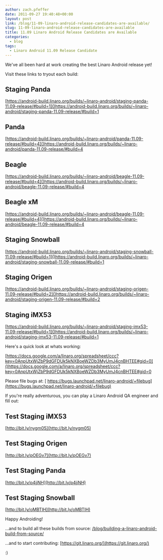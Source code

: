 ```yaml
---
author: zach.pfeffer
date: 2011-09-27 19:40:48+00:00
layout: post
link: /blog/11-09-linaro-android-release-candidates-are-available/
slug: 11-09-linaro-android-release-candidates-are-available
title: 11.09 Linaro Android Release Candidates are Available
categories:
  - blog
tags:
  - Linaro Android 11.09 Release Candidate
---
```


We've all been hard at work creating the best Linaro Android release yet!

Visit these links to tryout each build:

## Staging Panda

[https://android-build.linaro.org/builds/~linaro-android/staging-panda-11.09-release/#build=1]()https://android-build.linaro.org/builds/~linaro-android/staging-panda-11.09-release/#build=1

## Panda

[https://android-build.linaro.org/builds/~linaro-android/panda-11.09-release/#build=4]()https://android-build.linaro.org/builds/~linaro-android/panda-11.09-release/#build=4

## Beagle

[https://android-build.linaro.org/builds/~linaro-android/beagle-11.09-release/#build=4]()https://android-build.linaro.org/builds/~linaro-android/beagle-11.09-release/#build=4

## Beagle xM

[https://android-build.linaro.org/builds/~linaro-android/beagle-11.09-release/#build=4]()https://android-build.linaro.org/builds/~linaro-android/beagle-11.09-release/#build=4

## Staging Snowball

[https://android-build.linaro.org/builds/~linaro-android/staging-snowball-11.09-release/#build=1]()https://android-build.linaro.org/builds/~linaro-android/staging-snowball-11.09-release/#build=1

## Staging Origen

[https://android-build.linaro.org/builds/~linaro-android/staging-origen-11.09-release/#build=2]()https://android-build.linaro.org/builds/~linaro-android/staging-origen-11.09-release/#build=2

## Staging iMX53

[https://android-build.linaro.org/builds/~linaro-android/staging-imx53-11.09-release/#build=1]()https://android-build.linaro.org/builds/~linaro-android/staging-imx53-11.09-release/#build=1

Here's a quick look at whats working:

[https://docs.google.com/a/linaro.org/spreadsheet/ccc?key=0AnpUtxWjZbP9dGFDUk5kNXBoeWZDb3MyUmJ4cnBHTEE#gid=0]()https://docs.google.com/a/linaro.org/spreadsheet/ccc?key=0AnpUtxWjZbP9dGFDUk5kNXBoeWZDb3MyUmJ4cnBHTEE#gid=0

Please file bugs at:
[ https://bugs.launchpad.net/linaro-android/+filebug](https://bugs.launchpad.net/linaro-android/+filebug)

If you're really adventurous, you can play a Linaro Android QA engineer and fill out:

## Test Staging iMX53

[http://bit.ly/nygm05](http://bit.ly/nygm05)

## Test Staging Origen

[http://bit.ly/pOEGv7](http://bit.ly/pOEGv7)

## Test Staging Panda

[http://bit.ly/p4jjNH](http://bit.ly/p4jjNH)

## Test Staging Snowball

[http://bit.ly/oMBTIH](http://bit.ly/oMBTIH)

Happy Androiding!

...and to build all these builds from source:
[/blog/building-a-linaro-android-build-from-source/](/blog/building-a-linaro-android-build-from-source/)

...and to start contributing:
[https://git.linaro.org/](https://git.linaro.org/)

:)
